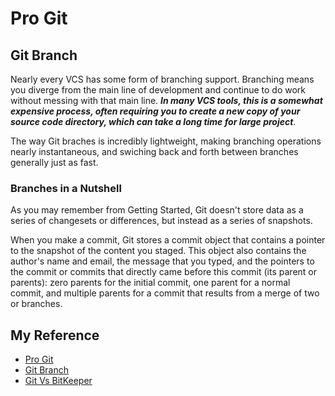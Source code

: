 # Pro Git

## Git Branch
  Nearly every VCS has some form of branching support. Branching means you diverge from the main line of development and continue to do work without messing with that main line. **_In many VCS tools, this is a somewhat expensive process, often requiring you to create a new copy of your source code directory, which can take a long time for large project_**.
  
  The way Git braches is incredibly lightweight, making branching operations nearly instantaneous, and swiching back and forth between branches generally just as fast.
  
### Branches in a Nutshell  
  As you may remember from Getting Started, Git doesn't store data as a series of changesets or differences, but instead as a series of snapshots.
  
  When you make a commit, Git stores a commit object that contains a pointer to the snapshot of the content you staged. This object also contains the author's name and email, the message that you typed, and the pointers to the commit or commits that directly came before this commit (its parent or parents): zero parents for the initial commit, one parent for a normal commit, and multiple parents for a commit that results from a merge of two or branches.

## My Reference
  * [Pro Git](https://git-scm.com/book/en/v2)
  * [Git Branch](https://git-scm.com/book/en/v2/Git-Branching-Branches-in-a-Nutshell)
  * [Git Vs BitKeeper](http://www.path8.net/tn/archives/6039)
